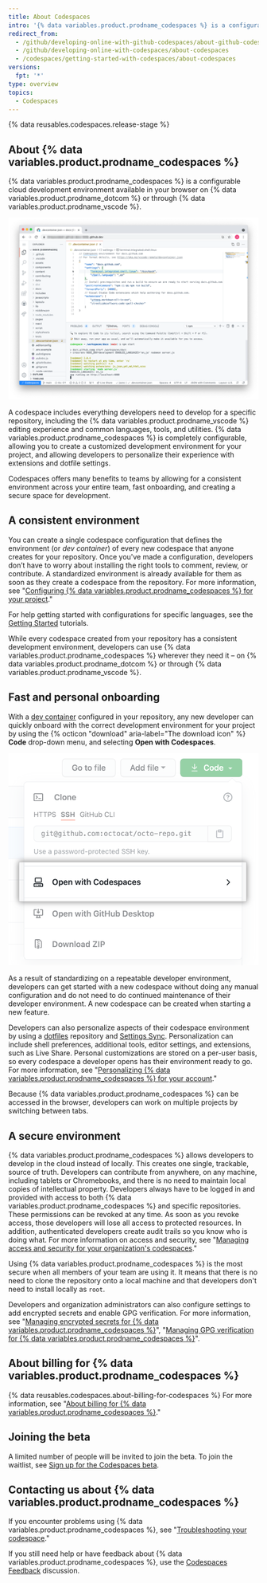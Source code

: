 ```yaml
---
title: About Codespaces
intro: '{% data variables.product.prodname_codespaces %} is a configurable online development environment, hosted by {% data variables.product.prodname_dotcom %} and powered by {% data variables.product.prodname_vscode %}, that allows you to develop entirely in the cloud.'
redirect_from:
  - /github/developing-online-with-github-codespaces/about-github-codespaces
  - /github/developing-online-with-codespaces/about-codespaces
  - /codespaces/getting-started-with-codespaces/about-codespaces
versions:
  fpt: '*'
type: overview
topics:
  - Codespaces
---
```


{% data reusables.codespaces.release-stage %}

## About {% data variables.product.prodname_codespaces %}

{% data variables.product.prodname_codespaces %} is a configurable cloud development environment available in your browser on {% data variables.product.prodname_dotcom %} or through {% data variables.product.prodname_vscode %}. 

![An open codespace](/assets/images/help/codespaces/codespace-overview.png)

A codespace includes everything developers need to develop for a specific repository, including the {% data variables.product.prodname_vscode %} editing experience and common languages, tools, and utilities. {% data variables.product.prodname_codespaces %} is completely configurable, allowing you to create a customized development environment for your project, and allowing developers to personalize their experience with extensions and dotfile settings. 

Codespaces offers many benefits to teams by allowing for a consistent environment across your entire team, fast onboarding, and creating a secure space for development.

## A consistent environment

You can create a single codespace configuration that defines the environment (or _dev container_) of every new codespace that anyone creates for your repository. Once you've made a configuration, developers don’t have to worry about installing the right tools to comment, review, or contribute. A standardized environment is already available for them as soon as they create a codespace from the repository. For more information, see "[Configuring {% data variables.product.prodname_codespaces %} for your project](/github/developing-online-with-codespaces/configuring-codespaces-for-your-project)."

For help getting started with configurations for specific languages, see the [Getting Started](/codespaces/getting-started-with-codespaces) tutorials.

While every codespace created from your repository has a consistent development environment, developers can use {% data variables.product.prodname_codespaces %} wherever they need it – on {% data variables.product.prodname_dotcom %} or through {% data variables.product.prodname_vscode %}.

## Fast and personal onboarding

With a [dev container](/codespaces/setting-up-your-codespace/configuring-codespaces-for-your-project#about-dev-containers) configured in your repository, any new developer can quickly onboard with the correct development environment for your project by using the {% octicon "download" aria-label="The download icon" %} **Code** drop-down menu, and selecting **Open with Codespaces**.

![Open with Codespaces button](/assets/images/help/codespaces/open-with-codespaces-button.png)

As a result of standardizing on a repeatable developer environment, developers can get started with a new codespace without doing any manual configuration and do not need to do continued maintenance of their developer environment. A new codespace can be created when starting a new feature.

Developers can also personalize aspects of their codespace environment by using a [dotfiles](https://dotfiles.github.io/tutorials/) repository and [Settings Sync](https://code.visualstudio.com/docs/editor/settings-sync). Personalization can include shell preferences, additional tools, editor settings, and extensions, such as Live Share. Personal customizations are stored on a per-user basis, so every codespace a developer opens has their environment ready to go. For more information, see "[Personalizing {% data variables.product.prodname_codespaces %} for your account](/github/developing-online-with-codespaces/personalizing-codespaces-for-your-account)."

Because {% data variables.product.prodname_codespaces %} can be accessed in the browser, developers can work on multiple projects by switching between tabs.

## A secure environment

{% data variables.product.prodname_codespaces %} allows developers to develop in the cloud instead of locally. This creates one single, trackable, source of truth. Developers can contribute from anywhere, on any machine, including tablets or Chromebooks, and there is no need to maintain local copies of intellectual property. Developers always have to be logged in and provided with access to both {% data variables.product.prodname_codespaces %} and specific repositories. These permissions can be revoked at any time. As soon as you revoke access, those developers will lose all access to protected resources. In addition, authenticated developers create audit trails so you know who is doing what. For more information on access and security, see "[Managing access and security for your organization's codespaces](/codespaces/managing-codespaces-for-your-organization/managing-access-and-security-for-your-organizations-codespaces)."

Using {% data variables.product.prodname_codespaces %} is the most secure when all members of your team are using it. It means that there is no need to clone the repository onto a local machine and that developers don't need to install locally as `root`.

Developers and organization administrators can also configure settings to add encrypted secrets and enable GPG verification. For more information, see "[Managing encrypted secrets for {% data variables.product.prodname_codespaces %}](/github/developing-online-with-codespaces/managing-encrypted-secrets-for-codespaces)", "[Managing GPG verification for {% data variables.product.prodname_codespaces %}](/github/developing-online-with-codespaces/managing-gpg-verification-for-codespaces)".

## About billing for {% data variables.product.prodname_codespaces %}

{% data reusables.codespaces.about-billing-for-codespaces %} For more information, see "[About billing for {% data variables.product.prodname_codespaces %}](/github/developing-online-with-codespaces/about-billing-for-codespaces)."

## Joining the beta

A limited number of people will be invited to join the beta. To join the waitlist, see [Sign up for the Codespaces beta](https://github.com/features/codespaces/signup).

## Contacting us about {% data variables.product.prodname_codespaces %}

If you encounter problems using {% data variables.product.prodname_codespaces %}, see "[Troubleshooting your codespace](/github/developing-online-with-codespaces/troubleshooting-your-codespace)."

If you still need help or have feedback about {% data variables.product.prodname_codespaces %}, use the [Codespaces Feedback](https://github.com/github/feedback/discussions/categories/codespaces-feedback) discussion.
